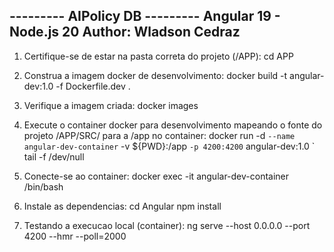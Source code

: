 --------- AIPolicy DB ---------
Angular 19 - Node.js 20
Author: Wladson Cedraz
-------------------------------

1. Certifique-se de estar na pasta correta do projeto (/APP):
cd APP

2. Construa a imagem docker de desenvolvimento:
docker build -t angular-dev:1.0 -f Dockerfile.dev .

3. Verifique a imagem criada:
docker images

4. Execute o container docker para desenvolvimento mapeando o fonte do projeto /APP/SRC/ para a /app no container:
docker run -d `
    --name angular-dev-container `
    -v ${PWD}:/app `
    -p 4200:4200 `
    angular-dev:1.0 `
    tail -f /dev/null

5. Conecte-se ao container:
docker exec -it angular-dev-container /bin/bash

6. Instale as dependencias:
cd Angular
npm install

6. Testando a execucao local (container):
ng serve --host 0.0.0.0 --port 4200 --hmr --poll=2000